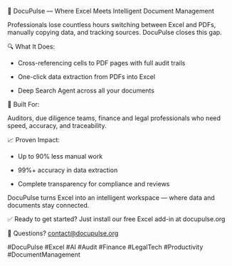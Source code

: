 🚀 DocuPulse — Where Excel Meets Intelligent Document Management



Professionals lose countless hours switching between Excel and PDFs, manually copying data, and tracking sources. DocuPulse closes this gap.



🔍 What It Does:



- Cross-referencing cells to PDF pages with full audit trails

- One-click data extraction from PDFs into Excel

- Deep Search Agent across all your documents



💼 Built For:



Auditors, due diligence teams, finance and legal professionals who need speed, accuracy, and traceability.



📈 Proven Impact:



- Up to 90% less manual work

- 99%+ accuracy in data extraction

- Complete transparency for compliance and reviews



DocuPulse turns Excel into an intelligent workspace — where data and documents stay connected.



✅ Ready to get started? Just install our free Excel add-in at docupulse.org



📧 Questions? contact@docupulse.org



#DocuPulse #Excel #AI #Audit #Finance #LegalTech #Productivity #DocumentManagement